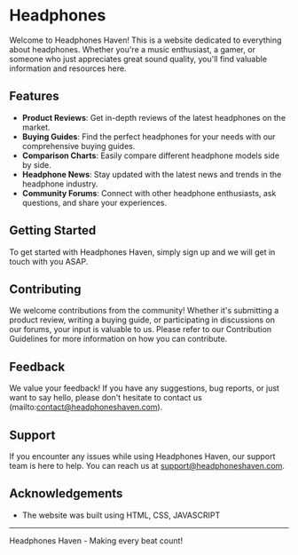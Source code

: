 # Headphones

Welcome to Headphones Haven! This is a website dedicated to everything about headphones. Whether you're a music enthusiast, a gamer, or someone who just appreciates great sound quality, you'll find valuable information and resources here.

## Features

- **Product Reviews**: Get in-depth reviews of the latest headphones on the market.
- **Buying Guides**: Find the perfect headphones for your needs with our comprehensive buying guides.
- **Comparison Charts**: Easily compare different headphone models side by side.
- **Headphone News**: Stay updated with the latest news and trends in the headphone industry.
- **Community Forums**: Connect with other headphone enthusiasts, ask questions, and share your experiences.

## Getting Started

To get started with Headphones Haven, simply sign up and we will get in touch with you ASAP.

## Contributing

We welcome contributions from the community! Whether it's submitting a product review, writing a buying guide, or participating in discussions on our forums, your input is valuable to us. Please refer to our Contribution Guidelines for more information on how you can contribute.

## Feedback

We value your feedback! If you have any suggestions, bug reports, or just want to say hello, please don't hesitate to contact us (mailto:contact@headphoneshaven.com).

## Support

If you encounter any issues while using Headphones Haven, our support team is here to help. You can reach us at support@headphoneshaven.com.

## Acknowledgements

- The website was built using HTML, CSS, JAVASCRIPT

---

Headphones Haven - Making every beat count!
